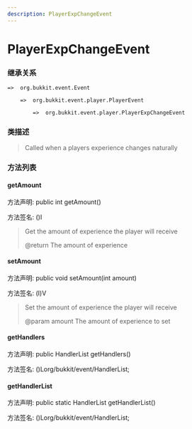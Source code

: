 ```yaml
---
description: PlayerExpChangeEvent
---
```


# PlayerExpChangeEvent

### 继承关系

    =>  org.bukkit.event.Event

        =>  org.bukkit.event.player.PlayerEvent

            =>  org.bukkit.event.player.PlayerExpChangeEvent

### 类描述

> Called when a players experience changes naturally

### 方法列表

#### getAmount

方法声明: public int getAmount()

方法签名: ()I

> Get the amount of experience the player will receive
>
> @return The amount of experience

#### setAmount

方法声明: public void setAmount(int amount)

方法签名: (I)V

> Set the amount of experience the player will receive
>
> @param amount The amount of experience to set

#### getHandlers

方法声明: public HandlerList getHandlers()

方法签名: ()Lorg/bukkit/event/HandlerList;

#### getHandlerList

方法声明: public static HandlerList getHandlerList()

方法签名: ()Lorg/bukkit/event/HandlerList;